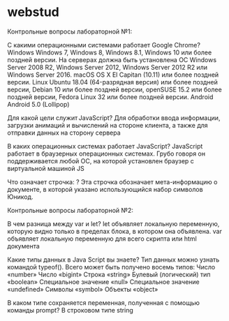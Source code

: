 # webstud

Контрольные вопросы лабораторной №1:

С какими операционными системами работает Google Chrome? 
Windows
Windows 7, Windows 8, Windows 8.1, Windows 10 или более поздней версии.
На серверах должна быть установлена ОС Windows Server 2008 R2, Windows Server 2012, Windows Server 2012 R2 или Windows Server 2016.
macOS
OS X El Capitan (10.11) или более поздней версии.
Linux
Ubuntu 18.04 (64-разрядная версия) или более поздней версии, Debian 10 или более поздней версии, openSUSE 15.2 или более поздней версии, Fedora Linux 32 или более поздней версии.
Android
Android 5.0 (Lollipop)

Для какой цели служит JavaScript? 
Для обработки ввода информации, загрузки анимаций и вычислений на стороне клиента, а также для отправки данных на сторону сервера

В каких операционных системах работает JavaScript?
JavaScript работает в браузерных операционных системах. Грубо говоря он поддерживается любой ОС, на которой установлен браузер с виртуальной машиной JS

Что означает строчка: <meta charset='utf-8'>? 
Эта строчка обозначает мета-информацию о документе, в которой указано использующийся набор символов Юникод.

Контрольные вопросы лабораторной №2:

В чем разница между var и let? 
let объявляет локальную переменную, которую видно только в пределах блока, в котором она объявлена. var объявляет локальную переменную для всего скрипта или html документа

Какие типы данных в Java Script вы знаете? 
Тип данных можно узнать командой typeof(). Всего может быть получено восемь типов:
Число «number»
Число «bigint»
Строка «string»
Булевый (логический) тип «boolean»
Специальное значение «null»
Специальное значение «undefined»
Символы «symbol»
Объекты «object»

В каком типе сохраняется переменная, полученная с помощью команды prompt?
В строковом типе string

